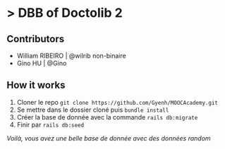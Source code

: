 # > DBB of Doctolib 2

## Contributors

- William RIBEIRO | @wilrib  non-binaire
- Gino HU | @Gino

## How it works

1) Cloner le repo ```git clone https://github.com/Gyenh/MOOCAcademy.git```
2) Se mettre dans le dossier cloné puis ```bundle install``` 
3) Créer la base de donnée avec la commande ```rails db:migrate```
4) Finir par ```rails db:seed```

*Voilà, vous avez une belle base de donnée avec des données random*
